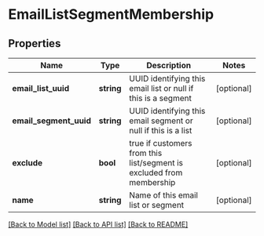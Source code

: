 # EmailListSegmentMembership

## Properties
Name | Type | Description | Notes
------------ | ------------- | ------------- | -------------
**email_list_uuid** | **string** | UUID identifying this email list or null if this is a segment | [optional] 
**email_segment_uuid** | **string** | UUID identifying this email segment or null if this is a list | [optional] 
**exclude** | **bool** | true if customers from this list/segment is excluded from membership | [optional] 
**name** | **string** | Name of this email list or segment | [optional] 

[[Back to Model list]](../README.md#documentation-for-models) [[Back to API list]](../README.md#documentation-for-api-endpoints) [[Back to README]](../README.md)


